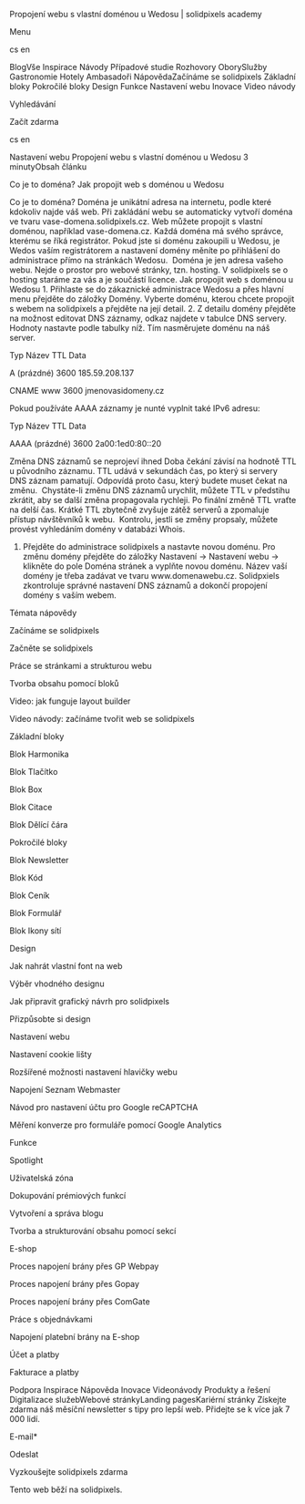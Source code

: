 <p>Propojení webu s vlastní doménou u Wedosu | solidpixels academy</p>
<p>Menu</p>
<p>cs en</p>
<p>BlogVše Inspirace Návody Případové studie Rozhovory OborySlužby Gastronomie Hotely Ambasadoři NápovědaZačínáme se solidpixels Základní bloky Pokročilé bloky Design Funkce Nastavení webu Inovace Video návody</p>
<p>Vyhledávání</p>
<p>Začít zdarma</p>
<p>cs en</p>
<p>Nastavení webu
Propojení webu s vlastní doménou u Wedosu
3 minutyObsah článku</p>
<p>Co je to doména?
Jak propojit web s doménou u Wedosu</p>
<p>Co je to doména?
Doména je unikátní adresa na internetu, podle které kdokoliv najde váš web. Při zakládání webu se automaticky vytvoří doména ve tvaru vase-domena.solidpixels.cz. Web můžete propojit s vlastní doménou, například vase-domena.cz.
Každá doména má svého správce, kterému se říká registrátor. Pokud jste si doménu zakoupili u Wedosu, je Wedos vaším registrátorem a nastavení domény měníte po přihlášení do administrace přímo na stránkách Wedosu. 
Doména je jen adresa vašeho webu. Nejde o prostor pro webové stránky, tzn. hosting. V solidpixels se o hosting staráme za vás a je součástí licence.
Jak propojit web s doménou u Wedosu
1. Přihlaste se do zákaznické administrace Wedosu a přes hlavní menu přejděte do záložky Domény. Vyberte doménu, kterou chcete propojit s webem na solidpixels a přejděte na její detail.
2. Z detailu domény přejděte na možnost editovat DNS záznamy, odkaz najdete v tabulce DNS servery. Hodnoty nastavte podle tabulky níž. Tím nasměrujete doménu na náš server.</p>
<p>Typ
Název
TTL
Data</p>
<p>A
(prázdné)
3600
185.59.208.137</p>
<p>CNAME
www
3600
jmenovasidomeny.cz</p>
<p>Pokud používáte AAAA záznamy je nunté vyplnit také IPv6 adresu:</p>
<p>Typ
Název
TTL
Data</p>
<p>AAAA
(prázdné)
3600
2a00:1ed0:80::20</p>
<p>Změna DNS záznamů se neprojeví ihned
Doba čekání závisí na hodnotě TTL u původního záznamu. TTL udává v sekundách čas, po který si servery DNS záznam pamatují. Odpovídá proto času, který budete muset čekat na změnu. 
Chystáte-li změnu DNS záznamů urychlit, můžete TTL v předstihu zkrátit, aby se další změna propagovala rychleji. Po finální změně TTL vraťte na delší čas. Krátké TTL zbytečně zvyšuje zátěž serverů a zpomaluje přístup návštěvníků k webu. 
Kontrolu, jestli se změny propsaly, můžete provést vyhledáním domény v databázi Whois.</p>
<ol>
<li>Přejděte do administrace solidpixels a nastavte novou doménu.
Pro změnu domény přejděte do záložky Nastavení → Nastavení webu → klikněte do pole Doména stránek a vyplňte novou doménu. Název vaší domény je třeba zadávat ve tvaru www.domenawebu.cz.
Solidpxiels zkontroluje správné nastavení DNS záznamů a dokončí propojení domény s vaším webem.</li>
</ol>
<p>Témata nápovědy</p>
<p>Začínáme se solidpixels</p>
<p>Začněte se solidpixels</p>
<p>Práce se stránkami a strukturou webu</p>
<p>Tvorba obsahu pomocí bloků</p>
<p>Video: jak funguje layout builder </p>
<p>Video návody: začínáme tvořit web se solidpixels</p>
<p>Základní bloky</p>
<p>Blok Harmonika</p>
<p>Blok Tlačítko</p>
<p>Blok Box</p>
<p>Blok Citace</p>
<p>Blok Dělící čára</p>
<p>Pokročilé bloky</p>
<p>Blok Newsletter</p>
<p>Blok Kód</p>
<p>Blok Ceník</p>
<p>Blok Formulář</p>
<p>Blok Ikony sítí</p>
<p>Design</p>
<p>Jak nahrát vlastní font na web</p>
<p>Výběr vhodného designu</p>
<p>Jak připravit grafický návrh pro solidpixels</p>
<p>Přizpůsobte si design</p>
<p>Nastavení webu</p>
<p>Nastavení cookie lišty</p>
<p>Rozšířené možnosti nastavení hlavičky webu</p>
<p>Napojení Seznam Webmaster</p>
<p>Návod pro nastavení účtu pro Google reCAPTCHA</p>
<p>Měření konverze pro formuláře pomocí Google Analytics</p>
<p>Funkce</p>
<p>Spotlight</p>
<p>Uživatelská zóna</p>
<p>Dokupování prémiových funkcí</p>
<p>Vytvoření a správa blogu</p>
<p>Tvorba a strukturování obsahu pomocí sekcí</p>
<p>E-shop</p>
<p>Proces napojení brány přes GP Webpay</p>
<p>Proces napojení brány přes Gopay</p>
<p>Proces napojení brány přes ComGate</p>
<p>Práce s objednávkami</p>
<p>Napojení platební brány na E-shop</p>
<p>Účet a platby</p>
<p>Fakturace a platby</p>
<p>Podpora
 Inspirace
Nápověda
Inovace
Videonávody
 Produkty a řešení
 Digitalizace služebWebové stránkyLanding pagesKariérní stránky Získejte zdarma náš měsíční newsletter s tipy pro lepší web. Přidejte se k více jak 7 000 lidí.</p>
<p>E-mail*</p>
<p>Odeslat</p>
<p>Vyzkoušejte solidpixels zdarma</p>
<p>Tento web běží na solidpixels.</p>